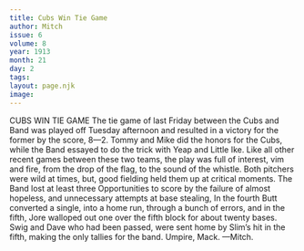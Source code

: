 ```yaml
---
title: Cubs Win Tie Game
author: Mitch
issue: 6
volume: 8
year: 1913
month: 21
day: 2
tags:
layout: page.njk
image:
---
```

CUBS WIN TIE GAME    The tie game of last Friday between the Cubs and Band was played off Tuesday afternoon and resulted in a victory for the former by the score, 8—2. Tommy and Mike did the honors for the Cubs, while the Band essayed to do the trick with Yeap and Little Ike. Like all other recent games between these two teams, the play was full of interest, vim and fire, from the drop of the flag, to the sound of the whistle. Both pitchers were wild at times, but, good fielding held them up at critical moments. The Band lost at least three Opportunities to score by the failure of almost hopeless, and unnecessary attempts at base stealing, In the fourth Butt converted a single, into a home run, through a bunch of errors, and in the fifth, Jore walloped out one over the fifth block for about twenty bases. Swig and Dave who had been passed, were sent home by Slim’s hit in the fifth, making the only tallies for the band. Umpire, Mack. —Mitch.       




